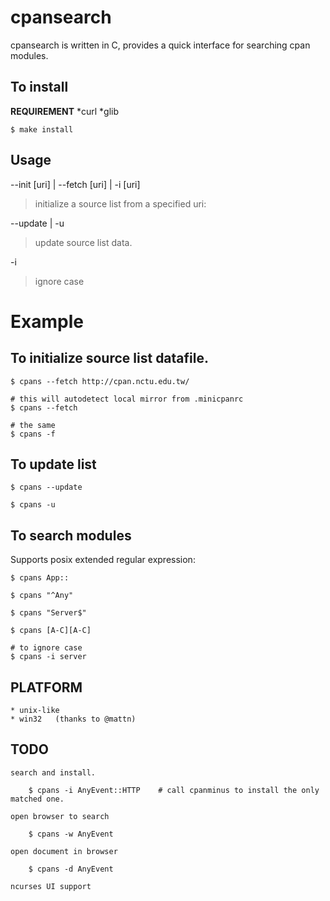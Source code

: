 
cpansearch
==========

cpansearch is written in C, provides a quick interface for searching cpan
modules.

## To install

**REQUIREMENT**
*curl
*glib

    $ make install

## Usage


--init [uri] | --fetch [uri] | -i [uri]

> initialize a source list from a specified uri:

--update | -u
    
> update source list data.

-i
    
> ignore case

# Example

## To initialize source list datafile.

    $ cpans --fetch http://cpan.nctu.edu.tw/

    # this will autodetect local mirror from .minicpanrc
    $ cpans --fetch

    # the same
    $ cpans -f

## To update list

    $ cpans --update

    $ cpans -u

## To search modules

Supports posix extended regular expression:

    $ cpans App::

    $ cpans "^Any"

    $ cpans "Server$"

    $ cpans [A-C][A-C]

    # to ignore case
    $ cpans -i server


## PLATFORM

    * unix-like
    * win32   (thanks to @mattn)

## TODO

    search and install.

        $ cpans -i AnyEvent::HTTP    # call cpanminus to install the only matched one.

    open browser to search

        $ cpans -w AnyEvent

    open document in browser

        $ cpans -d AnyEvent

    ncurses UI support

